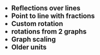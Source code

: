 <h2>
<ul>
<li>Reflections over lines</li>
<li>Point to line with fractions</li>
<li>Custom rotation</li>
<li>rotations from 2 graphs</li>
<li>Graph scaling</li>
<li>Older units</li>
</ul>
